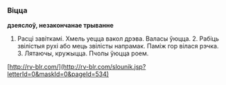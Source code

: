 ### Віцца
**дзеяслоў, незакончанае трыванне**

1. Расці завіткамі. Хмель уецца вакол дрэва. Валасы ўюцца. 2. Рабіць звілістыя рухі або мець звілісты напрамак. Паміж гор вілася рэчка. 3. Лятаючы, кружыцца. Пчолы ўюцца роем.

<a rel="author">[http://rv-blr.com/](http://rv-blr.com/slounik.jsp?letterId=0&maskId=0&pageId=534)</a>
